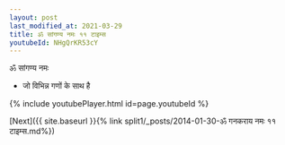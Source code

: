 ```yaml
---
layout: post
last_modified_at: 2021-03-29
title: ॐ सांगण्य नमः ११ टाइम्स
youtubeId: NHgQrKR53cY
---
```

 
 
 ॐ सांगण्य नमः  
 
 -  जो विभिन्न गणों के साथ है 
 
  
 
  
 
 
 
 
 
 


{% include youtubePlayer.html id=page.youtubeId %}
 
[Next]({{ site.baseurl }}{% link  split1/_posts/2014-01-30-ॐ गनकराय नमः ११ टाइम्स.md%})
 
